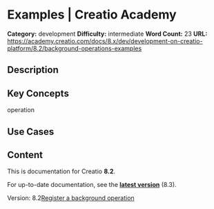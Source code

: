 # Examples | Creatio Academy

**Category:** development **Difficulty:** intermediate **Word Count:** 23
**URL:**
https://academy.creatio.com/docs/8.x/dev/development-on-creatio-platform/8.2/background-operations-examples

## Description

## Key Concepts

operation

## Use Cases

## Content

This is documentation for Creatio **8.2**.

For up-to-date documentation, see the
**[latest version](/docs/8.x/dev/development-on-creatio-platform/background-operations-examples)**
(8.3).

Version:
8.2[Register a background operation](/docs/8.x/dev/development-on-creatio-platform/8.2/back-end-development/data-operations-back-end/execute-operations-in-the-background/examples/register-a-background-operation)
